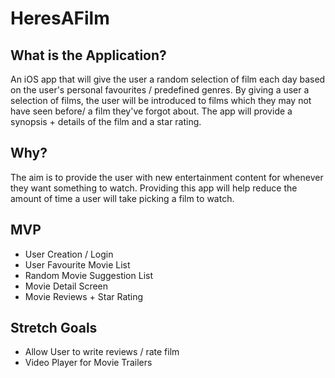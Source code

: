 # HeresAFilm

## What is the Application?

An iOS app that will give the user a random selection of film each day based on the user's personal favourites / predefined genres.
By giving a user a selection of films, the user will be introduced to films which they may not have seen before/ a film they've forgot about.
The app will provide a synopsis + details of the film and a star rating.

## Why?

The aim is to provide the user with new entertainment content for whenever they want something to watch. Providing this app will help reduce the amount of time a user will take picking a film to watch.

## MVP

- User Creation / Login
- User Favourite Movie List
- Random Movie Suggestion List
- Movie Detail Screen
- Movie Reviews + Star Rating

## Stretch Goals

- Allow User to write reviews / rate film
- Video Player for Movie Trailers
